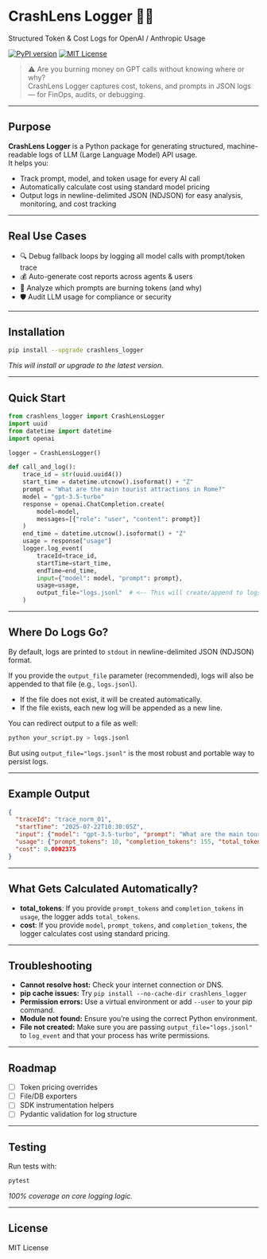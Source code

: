 # CrashLens Logger 🧠💸  
Structured Token & Cost Logs for OpenAI / Anthropic Usage

[![PyPI version](https://badge.fury.io/py/crashlens_logger.svg)](https://badge.fury.io/py/crashlens_logger)
[![MIT License](https://img.shields.io/badge/license-MIT-blue.svg)](LICENSE)

> ⚠️ Are you burning money on GPT calls without knowing where or why?  
> CrashLens Logger captures cost, tokens, and prompts in JSON logs — for FinOps, audits, or debugging.


---

## Purpose

**CrashLens Logger** is a Python package for generating structured, machine-readable logs of LLM (Large Language Model) API usage.  
It helps you:
- Track prompt, model, and token usage for every AI call
- Automatically calculate cost using standard model pricing
- Output logs in newline-delimited JSON (NDJSON) for easy analysis, monitoring, and cost tracking

---

## Real Use Cases

- 🔍 Debug fallback loops by logging all model calls with prompt/token trace
- 💰 Auto-generate cost reports across agents & users
- 🧠 Analyze which prompts are burning tokens (and why)
- 🛡️ Audit LLM usage for compliance or security

---

## Installation

```bash
pip install --upgrade crashlens_logger
```
_This will install or upgrade to the latest version._

---

## Quick Start

```python
from crashlens_logger import CrashLensLogger
import uuid
from datetime import datetime
import openai

logger = CrashLensLogger()

def call_and_log():
    trace_id = str(uuid.uuid4())
    start_time = datetime.utcnow().isoformat() + "Z"
    prompt = "What are the main tourist attractions in Rome?"
    model = "gpt-3.5-turbo"
    response = openai.ChatCompletion.create(
        model=model,
        messages=[{"role": "user", "content": prompt}]
    )
    end_time = datetime.utcnow().isoformat() + "Z"
    usage = response["usage"]
    logger.log_event(
        traceId=trace_id,
        startTime=start_time,
        endTime=end_time,
        input={"model": model, "prompt": prompt},
        usage=usage,
        output_file="logs.jsonl"  # <-- This will create/append to logs.jsonl
    )
```

---

## Where Do Logs Go?

By default, logs are printed to `stdout` in newline-delimited JSON (NDJSON) format.

If you provide the `output_file` parameter (recommended), logs will also be appended to that file (e.g., `logs.jsonl`).
- If the file does not exist, it will be created automatically.
- If the file exists, each new log will be appended as a new line.

You can redirect output to a file as well:

```bash
python your_script.py > logs.jsonl
```

But using `output_file="logs.jsonl"` is the most robust and portable way to persist logs.

---

## Example Output

```json
{
  "traceId": "trace_norm_01",
  "startTime": "2025-07-22T10:30:05Z",
  "input": {"model": "gpt-3.5-turbo", "prompt": "What are the main tourist attractions in Rome?"},
  "usage": {"prompt_tokens": 10, "completion_tokens": 155, "total_tokens": 165},
  "cost": 0.0002375
}
```

---

## What Gets Calculated Automatically?

- **total_tokens**: If you provide `prompt_tokens` and `completion_tokens` in `usage`, the logger adds `total_tokens`.
- **cost**: If you provide `model`, `prompt_tokens`, and `completion_tokens`, the logger calculates cost using standard pricing.

---

## Troubleshooting

- **Cannot resolve host:** Check your internet connection or DNS.
- **pip cache issues:** Try `pip install --no-cache-dir crashlens_logger`
- **Permission errors:** Use a virtual environment or add `--user` to your pip command.
- **Module not found:** Ensure you’re using the correct Python environment.
- **File not created:** Make sure you are passing `output_file="logs.jsonl"` to `log_event` and that your process has write permissions.

---

## Roadmap

- [ ] Token pricing overrides
- [ ] File/DB exporters
- [ ] SDK instrumentation helpers
- [ ] Pydantic validation for log structure

---

## Testing

Run tests with:

```bash
pytest
```

*100% coverage on core logging logic.*

---

## License

MIT License